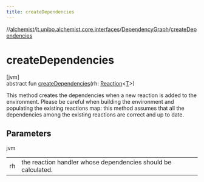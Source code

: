 ```yaml
---
title: createDependencies
---
```

//[alchemist](../../../index.html)/[it.unibo.alchemist.core.interfaces](../index.html)/[DependencyGraph](index.html)/[createDependencies](create-dependencies.html)



# createDependencies



[jvm]\
abstract fun [createDependencies](create-dependencies.html)(rh: [Reaction](../../it.unibo.alchemist.model.interfaces/-reaction/index.html)<[T](../../it.unibo.alchemist.model.interfaces/-node/index.html)>)



This method creates the dependencies when a new reaction is added to the environment. Please be careful when building the environment and populating the existing reactions map: this method assumes that all the dependencies among the existing reactions are correct and up to date.



## Parameters


jvm

| | |
|---|---|
| rh | the reaction handler whose dependencies should be calculated. |




